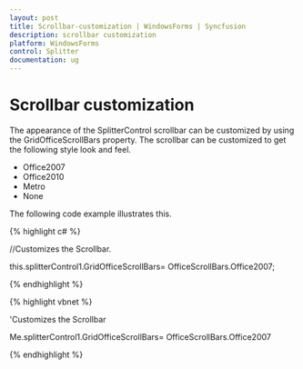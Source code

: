 ```yaml
---
layout: post
title: Scrollbar-customization | WindowsForms | Syncfusion
description: scrollbar customization
platform: WindowsForms
control: Splitter  
documentation: ug
---
```


# Scrollbar customization

The appearance of the SplitterControl scrollbar can be customized by using the GridOfficeScrollBars property. The scrollbar can be customized to get the following style look and feel.

* Office2007
* Office2010
* Metro
* None

The following code example illustrates this.

{% highlight c# %}

//Customizes the Scrollbar.

this.splitterControl1.GridOfficeScrollBars= OfficeScrollBars.Office2007;

{% endhighlight %}

{% highlight vbnet %}

'Customizes the Scrollbar

Me.splitterControl1.GridOfficeScrollBars= OfficeScrollBars.Office2007

{% endhighlight %}
